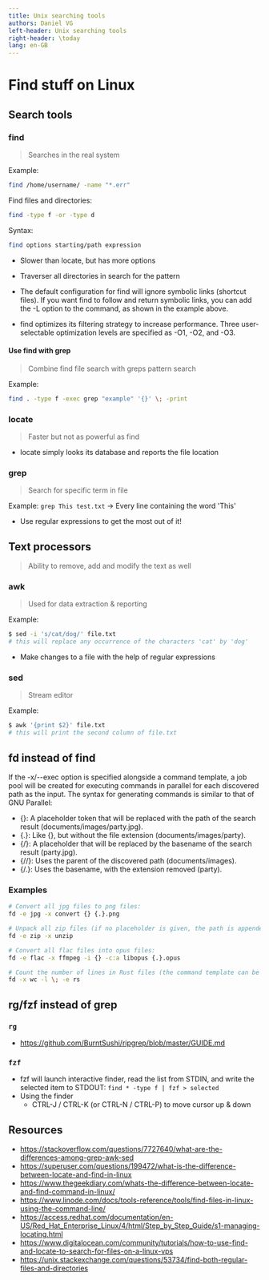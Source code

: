 ```yaml
---
title: Unix searching tools
authors: Daniel VG
left-header: Unix searching tools
right-header: \today
lang: en-GB
---
```


# Find stuff on Linux

## Search tools

### find

> Searches in the real system

Example:

```bash
find /home/username/ -name "*.err"
```

Find files and directories:

```bash
find -type f -or -type d
```

Syntax:

```bash
find options starting/path expression
```

* Slower than locate, but has more options
* Traverser all directories in search for the pattern

* The default configuration for find will ignore symbolic links (shortcut files). If you want find to follow and return symbolic links, you can add the -L option to the command, as shown in the example above.
* find optimizes its filtering strategy to increase performance. Three user-selectable optimization levels are specified as -O1, -O2, and -O3.

#### Use find with grep

> Combine find file search with greps pattern search

Example:

```bash
find . -type f -exec grep "example" '{}' \; -print
```

### locate

> Faster but not as powerful as find

* locate simply looks its database and reports the file location

### grep

> Search for specific term in file

Example: `grep This test.txt` -> Every line containing the word 'This'

* Use regular expressions to get the most out of it!

## Text processors

> Ability to remove, add and modify the text as well

### awk

> Used for data extraction & reporting

Example:

```bash
$ sed -i 's/cat/dog/' file.txt
# this will replace any occurrence of the characters 'cat' by 'dog'
```

* Make changes to a file with the help of regular expressions

### sed

> Stream editor

Example:

```bash
$ awk '{print $2}' file.txt
# this will print the second column of file.txt
```

## fd instead of find

If the -x/--exec option is specified alongside a command template, a job pool will be created for executing commands in parallel for each discovered path as the input. The syntax for generating commands is similar to that of GNU Parallel:

* {}: A placeholder token that will be replaced with the path of the search result (documents/images/party.jpg).
* {.}: Like {}, but without the file extension (documents/images/party).
* {/}: A placeholder that will be replaced by the basename of the search result (party.jpg).
* {//}: Uses the parent of the discovered path (documents/images).
* {/.}: Uses the basename, with the extension removed (party).

### Examples

```bash
# Convert all jpg files to png files:
fd -e jpg -x convert {} {.}.png

# Unpack all zip files (if no placeholder is given, the path is appended):
fd -e zip -x unzip

# Convert all flac files into opus files:
fd -e flac -x ffmpeg -i {} -c:a libopus {.}.opus

# Count the number of lines in Rust files (the command template can be terminated with ';'):
fd -x wc -l \; -e rs
```

## rg/fzf instead of grep

### `rg`

* <https://github.com/BurntSushi/ripgrep/blob/master/GUIDE.md>

### `fzf`

* fzf will launch interactive finder, read the list from STDIN, and write the selected item to STDOUT: `find * -type f | fzf > selected`
* Using the finder
	* CTRL-J / CTRL-K (or CTRL-N / CTRL-P) to move cursor up & down


## Resources

* <https://stackoverflow.com/questions/7727640/what-are-the-differences-among-grep-awk-sed>
* <https://superuser.com/questions/199472/what-is-the-difference-between-locate-and-find-in-linux>
* <https://www.thegeekdiary.com/whats-the-difference-between-locate-and-find-command-in-linux/>
* <https://www.linode.com/docs/tools-reference/tools/find-files-in-linux-using-the-command-line/>
* <https://access.redhat.com/documentation/en-US/Red_Hat_Enterprise_Linux/4/html/Step_by_Step_Guide/s1-managing-locating.html>
* <https://www.digitalocean.com/community/tutorials/how-to-use-find-and-locate-to-search-for-files-on-a-linux-vps>
* <https://unix.stackexchange.com/questions/53734/find-both-regular-files-and-directories>
